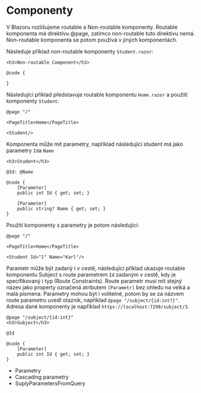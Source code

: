 # Componenty

V Blazoru rozlišujeme routable a Non-routable komponenty. Routable komponenta má direktivu @page, zatímco non-routable tuto direktivu nemá. Non-routable komponenta se potom používá v jiných komponentách.

Následuje příklad non-routable komponenty ```Student.razor```:

```razor
<h3>Non-routable Component</h3>

@code {
 
}
```

Následující příklad představuje routable komponentu ```Home.razor``` a použití komponenty ```Student```:

```razor
@page "/"

<PageTitle>Home</PageTitle>

<Student/>
```

Komponenta může mít parametry, například následující student má jako parametry ```Id```a ```Name```

```razor
<h3>Student</h3>

@Id: @Name

@code {
    [Parameter]
    public int Id { get; set; }

    [Parameter]
    public string? Name { get; set; }
}
```

Použití komponenty s parametry je potom následující:

```razor
@page "/"

<PageTitle>Home</PageTitle>

<Student Id="1" Name="Karl"/>
```

Parametr může být zadaný i v cestě, následující příklad ukazuje routable komponentu Subject s route parametrem ```Id``` zadaným v cestě, kdy je specifikovaný i typ (Route Constraints). Route parametr musí mít stejný název jako property označená atributem ```[Parametr]``` bez ohledu na velká a malá písmena. Parametry mohou být i volitelné, potom by se za názvem route parametru uvedl otazník, například ```@page "/subject/{id:int?}"```. Adresa dané komponenty je například ```https://localhost:7299/subject/3```.

```razor
@page "/subject/{id:int}"
<h3>Subject</h3>

@Id

@code {
    [Parameter]
    public int Id { get; set; }
}
```

- Parametry
- Cascading parametry
- SuplyParametersFromQuery